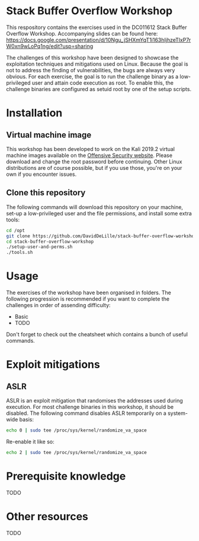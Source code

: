 # Stack Buffer Overflow Workshop
This respository contains the exercises used in the DC011612 Stack Buffer Overflow Workshop.
Accompanying slides can be found here: https://docs.google.com/presentation/d/10Ngu_jSHXmYqT1i163hIjhzeTlxP7rW0xn9wLoPq1ng/edit?usp=sharing

The challenges of this workshop have been designed to showcase the exploitation techniques and mitigations used on Linux. Because the goal is not to address the finding of vulnerabilities, the bugs are always very obvious. For each exercise, the goal is to run the challenge binary as a low-privileged user and attain code execution as root. To enable this, the challenge binaries are configured as setuid root by one of the setup scripts.

# Installation
## Virtual machine image
This workshop has been developed to work on the Kali 2019.2 virtual machine images available on the [Offensive Security website](https://www.offensive-security.com/kali-linux-vm-vmware-virtualbox-image-download/). Please download and change the root password before continuing. Other Linux distributions are of course possible, but if you use those, you're on your own if you encounter issues.

## Clone this repository
The following commands will download this repository on your machine, set-up a low-privileged user and the file permissions, and install some extra tools:
``` bash
cd /opt
git clone https://github.com/DavidDeLille/stack-buffer-overflow-workshop
cd stack-buffer-overflow-workshop
./setup-user-and-perms.sh
./tools.sh
```

# Usage
The exercises of the workshop have been organised in folders. The following progression is recommended if you want to complete the challenges in order of assending difficulty:

* Basic
* TODO

Don't forget to check out the cheatsheet which contains a bunch of useful commands.

# Exploit mitigations
## ASLR
ASLR is an exploit mitigation that randomises the addresses used during execution. For most challenge binaries in this workshop, it should be disabled. The following command disables ASLR temporarily on a system-wide basis:
``` bash
echo 0 | sudo tee /proc/sys/kernel/randomize_va_space
```
Re-enable it like so:
```bash
echo 2 | sudo tee /proc/sys/kernel/randomize_va_space
```

# Prerequisite knowledge
TODO

# Other resources
TODO

